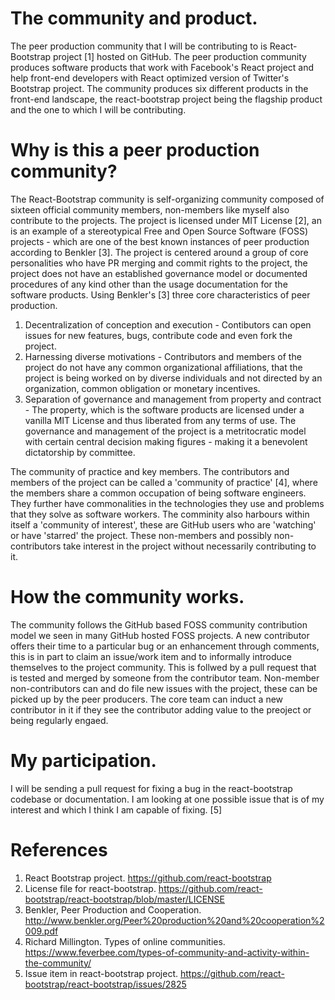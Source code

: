 # The community and product.

The peer production community that I will be contributing to is React-Bootstrap project [1] hosted on GitHub. The peer production community produces software products that work with Facebook's React project and help front-end developers with React optimized version of Twitter's Bootstrap project. The community produces six different products in the front-end landscape, the react-bootstrap project being the flagship product and the one to which I will be contributing.
 
# Why is this a peer production community?
The React-Bootstrap community is self-organizing community composed of sixteen official community members, non-members like myself also contribute to the projects. The project is licensed under MIT License [2], an is an example of a stereotypical Free and Open Source Software (FOSS) projects - which are one of the best known instances of peer production according to Benkler [3]. The project is centered around a group of core personalities who have PR merging and commit rights to the project, the project does not have an established governance model or documented procedures of any kind other than the usage documentation for the software products. Using Benkler's [3] three core characteristics of peer production.

1. Decentralization of conception and execution - Contibutors can open issues for new features, bugs, contribute code and even fork the project.
2. Harnessing diverse motivations - Contributors and members of the project do not have any common organizational affiliations, that the project is being worked on by diverse individuals and not directed by an organization, common obligation or monetary incentives.
3. Separation of governance and management from property and contract - The property, which is the software products are licensed under a vanilla MIT License and thus liberated from any terms of use. The governance and management of the project is a metritocratic model with certain central decision making figures - making it a benevolent dictatorship by committee.

The community of practice and key members.
The contributors and members of the project can be called a 'community of practice' [4], where the members share a common occupation of being software engineers. They further have commonalities in the technologies they use and problems that they solve as software workers. The comminity also harbours within itself a 'community of interest', these are GitHub users who are 'watching' or have 'starred' the project. These non-members and possibly non-contributors take interest in the project without necessarily contributing to it.

# How the community works.
The community follows the GitHub based FOSS community contribution model we seen in many GitHub hosted FOSS projects. A new contributor offers their time to a particular bug or an enhancement through comments, this is in part to claim an issue/work item and to informally introduce themselves to the project community. This is follwed by a pull request that is tested and merged by someone from the contributor team. Non-member non-contributors can and do file new issues with the project, these can be picked up by the peer producers. The core team can induct a new contributor in it if they see the contributor adding value to the preoject or being regularly engaed. 

# My participation.
I will be sending a pull request for fixing a bug in the react-bootstrap codebase or documentation. I am looking at one possible issue that is of my interest and which I think I am capable of fixing. [5]

# References
1. React Bootstrap project. https://github.com/react-bootstrap
2. License file for react-bootstrap. https://github.com/react-bootstrap/react-bootstrap/blob/master/LICENSE
3. Benkler, Peer Production and Cooperation. http://www.benkler.org/Peer%20production%20and%20cooperation%2009.pdf
4. Richard Millington. Types of online communities. https://www.feverbee.com/types-of-community-and-activity-within-the-community/
5. Issue item in react-bootstrap project. https://github.com/react-bootstrap/react-bootstrap/issues/2825